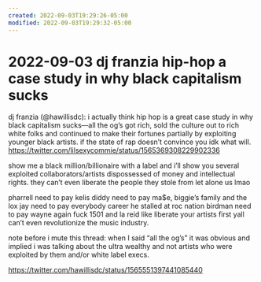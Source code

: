 ```yaml
---
created: 2022-09-03T19:29:26-05:00
modified: 2022-09-03T19:29:32-05:00
---
```


# 2022-09-03 dj franzia hip-hop a case study in why black capitalism sucks

dj franzia (@hawillisdc): i actually think hip hop is a great case study in why black capitalism sucks—all the og’s got rich, sold the culture out to rich white folks and continued to make their fortunes partially by exploiting younger black artists. if the state of rap doesn’t convince you idk what will. https://twitter.com/lilsexycommie/status/1565369308229902336

show me a black million/billionaire with a label and i’ll show you several exploited collaborators/artists dispossessed of money and intellectual rights. they can’t even liberate the people they stole from let alone us lmao

pharrell need to pay kelis diddy need to pay ma$e, biggie’s family and the lox jay need to pay everybody career he stalled at roc nation birdman need to pay wayne again fuck 1501 and la reid like liberate your artists first yall can’t even revolutionize the music industry.

note before i mute this thread: when I said “all the og’s” it was obvious and implied i was talking about the ultra wealthy and not artists who were exploited by them and/or white label execs.

<https://twitter.com/hawillisdc/status/1565551397441085440>


